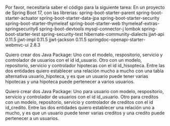 Por favor, necesitaría saber el código para la siguiente tarea:
En un proyecto de Spring Boot 17, con las librerías:
spring-boot-starter-parent
spring-boot-starter-actuator
spring-boot-starter-data-jpa
spring-boot-starter-security
spring-boot-starter-thymeleaf
spring-boot-starter-web
thymeleaf-extras-springsecurity6
spring-boot-devtools
mysql-connector-j
lombok
spring-boot-starter-test
spring-security-test
hibernate-community-dialects
jjwt-api 0.11.5
jjwt-impl 0.11.5
jjwt-jackson 0.11.5
springdoc-openapi-starter-webmvc-ui 2.8.3

Quiero crear dos Java Package:
Uno con el modelo, respositorio, servicio y controlador de usuarios con el id id_usuario.
Otro con un modelo, repositorio, servicio y controlador hipotecas con el id id_hisopteca.
Entre las dos entidades quiero establecer una relación mucho a mucho con una tabla alternativa usuario_hipoteca, y es que un usuario puede tener varias hipotecas y una hipoteca puede pertenecer a varios usuarios.

Quiero crear dos Java Package:
Uno para usuario con modelo, respositorio, servicio y controlador de usuarios con el id id_usuario.
Otro para creditos con un modelo, repositorio, servicio y controlador de creditos con el id id_credito.
Entre las dos entidades quiero establecer una relación uno a mucho, y es que un usuario puede tener varias creditos y una credito puede pertenecer a un usuarios.